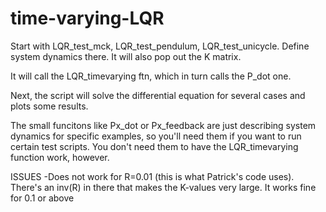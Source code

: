 # time-varying-LQR
Start with LQR_test_mck, LQR_test_pendulum, LQR_test_unicycle. Define system dynamics there. It will also pop out the K matrix.

It will call the LQR_timevarying ftn, which in turn calls the P_dot one.

Next, the script will solve the differential equation for several cases and plots some results.

The small funcitons like Px_dot or Px_feedback are just describing system dynamics for specific examples, so you'll need them if you want to run certain test scripts. You don't need them to have the LQR_timevarying function work, however.

ISSUES
-Does not work for R=0.01 (this is what Patrick's code uses). There's an inv(R) in there that makes the K-values very large. It works fine for 0.1 or above
